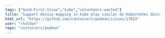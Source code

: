 ```yaml
---
tags: ["Good-First-Issue","kube","volunteers-wanted"]
title: "Support device mapping in kube play similar do Kubernetes device plugins"
html_url: "https://github.com/containers/podman/issues/17833"
user: "rhatdan"
repo: "containers/podman"
---
```


